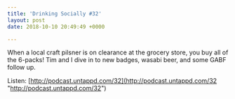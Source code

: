 ```yaml
---
title: 'Drinking Socially #32'
layout: post
date: 2018-10-10 20:49:49 +0000

---
```

When a local craft pilsner is on clearance at the grocery store, you buy all of the 6-packs! Tim and I dive in to new badges, wasabi beer, and some GABF follow up. 

Listen: [http://podcast.untappd.com/32](http://podcast.untappd.com/32 "http://podcast.untappd.com/32")